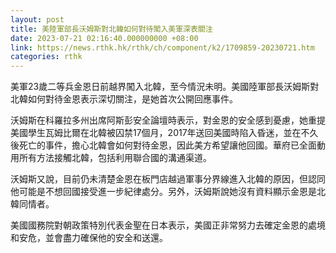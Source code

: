 ```yaml
---
layout: post
title: 美陸軍部長沃姆斯對北韓如何對待闖入美軍深表關注
date: 2023-07-21 02:16:40.000000000 +08:00
link: https://news.rthk.hk/rthk/ch/component/k2/1709859-20230721.htm
categories: rthk
---
```


美軍23歲二等兵金恩日前越界闖入北韓，至今情況未明。美國陸軍部長沃姆斯對北韓如何對待金恩表示深切關注，是她首次公開回應事件。

沃姆斯在科羅拉多州出席阿斯彭安全論壇時表示，對金恩的安全感到憂慮，她重提美國學生瓦姆比爾在北韓被囚禁17個月，2017年送回美國時陷入昏迷，並在不久後死亡的事件，擔心北韓會如何對待金恩，因此美方希望讓他回國。華府已全面動用所有方法接觸北韓，包括利用聯合國的溝通渠道。

沃姆斯又說，目前仍未清楚金恩在板門店越過軍事分界線進入北韓的原因，但認同他可能是不想回國接受進一步紀律處分。另外，沃姆斯說她沒有資料顯示金恩是北韓同情者。

美國國務院對朝政策特別代表金聖在日本表示，美國正非常努力去確定金恩的處境和安危，並會盡力確保他的安全和送還。
